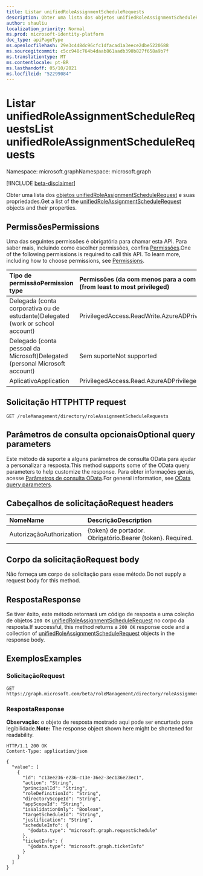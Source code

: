 ```yaml
---
title: Listar unifiedRoleAssignmentScheduleRequests
description: Obter uma lista dos objetos unifiedRoleAssignmentScheduleRequest e suas propriedades.
author: shauliu
localization_priority: Normal
ms.prod: microsoft-identity-platform
doc_type: apiPageType
ms.openlocfilehash: 29e3c448dc96cfc1dfacad1a3eece2dbe5220688
ms.sourcegitcommit: c5cc948c764b4daab861aadb390b827f658a9b7f
ms.translationtype: MT
ms.contentlocale: pt-BR
ms.lasthandoff: 05/10/2021
ms.locfileid: "52299084"
---
```

# <a name="list-unifiedroleassignmentschedulerequests"></a><span data-ttu-id="cb1b2-103">Listar unifiedRoleAssignmentScheduleRequests</span><span class="sxs-lookup"><span data-stu-id="cb1b2-103">List unifiedRoleAssignmentScheduleRequests</span></span>

<span data-ttu-id="cb1b2-104">Namespace: microsoft.graph</span><span class="sxs-lookup"><span data-stu-id="cb1b2-104">Namespace: microsoft.graph</span></span>

[!INCLUDE [beta-disclaimer](../../includes/beta-disclaimer.md)]

<span data-ttu-id="cb1b2-105">Obter uma lista dos [objetos unifiedRoleAssignmentScheduleRequest](../resources/unifiedroleassignmentschedulerequest.md) e suas propriedades.</span><span class="sxs-lookup"><span data-stu-id="cb1b2-105">Get a list of the [unifiedRoleAssignmentScheduleRequest](../resources/unifiedroleassignmentschedulerequest.md) objects and their properties.</span></span>

## <a name="permissions"></a><span data-ttu-id="cb1b2-106">Permissões</span><span class="sxs-lookup"><span data-stu-id="cb1b2-106">Permissions</span></span>

<span data-ttu-id="cb1b2-p101">Uma das seguintes permissões é obrigatória para chamar esta API. Para saber mais, incluindo como escolher permissões, confira [Permissões](/graph/permissions-reference).</span><span class="sxs-lookup"><span data-stu-id="cb1b2-p101">One of the following permissions is required to call this API. To learn more, including how to choose permissions, see [Permissions](/graph/permissions-reference).</span></span>

| <span data-ttu-id="cb1b2-109">Tipo de permissão</span><span class="sxs-lookup"><span data-stu-id="cb1b2-109">Permission type</span></span>                        | <span data-ttu-id="cb1b2-110">Permissões (da com menos para a com mais privilégios)</span><span class="sxs-lookup"><span data-stu-id="cb1b2-110">Permissions (from least to most privileged)</span></span> |
| :------------------------------------- | :------------------------------------------ |
| <span data-ttu-id="cb1b2-111">Delegada (conta corporativa ou de estudante)</span><span class="sxs-lookup"><span data-stu-id="cb1b2-111">Delegated (work or school account)</span></span>     | <span data-ttu-id="cb1b2-112">PrivilegedAccess.ReadWrite.AzureAD</span><span class="sxs-lookup"><span data-stu-id="cb1b2-112">PrivilegedAccess.ReadWrite.AzureAD</span></span>          |
| <span data-ttu-id="cb1b2-113">Delegado (conta pessoal da Microsoft)</span><span class="sxs-lookup"><span data-stu-id="cb1b2-113">Delegated (personal Microsoft account)</span></span> | <span data-ttu-id="cb1b2-114">Sem suporte</span><span class="sxs-lookup"><span data-stu-id="cb1b2-114">Not supported</span></span>                               |
| <span data-ttu-id="cb1b2-115">Aplicativo</span><span class="sxs-lookup"><span data-stu-id="cb1b2-115">Application</span></span>                            | <span data-ttu-id="cb1b2-116">PrivilegedAccess.Read.AzureAD</span><span class="sxs-lookup"><span data-stu-id="cb1b2-116">PrivilegedAccess.Read.AzureAD</span></span>               |

## <a name="http-request"></a><span data-ttu-id="cb1b2-117">Solicitação HTTP</span><span class="sxs-lookup"><span data-stu-id="cb1b2-117">HTTP request</span></span>

<!-- {
  "blockType": "ignored"
}
-->

```http
GET /roleManagement/directory/roleAssignmentScheduleRequests
```

## <a name="optional-query-parameters"></a><span data-ttu-id="cb1b2-118">Parâmetros de consulta opcionais</span><span class="sxs-lookup"><span data-stu-id="cb1b2-118">Optional query parameters</span></span>

<span data-ttu-id="cb1b2-119">Este método dá suporte a alguns parâmetros de consulta OData para ajudar a personalizar a resposta.</span><span class="sxs-lookup"><span data-stu-id="cb1b2-119">This method supports some of the OData query parameters to help customize the response.</span></span> <span data-ttu-id="cb1b2-120">Para obter informações gerais, acesse [Parâmetros de consulta OData](/graph/query-parameters).</span><span class="sxs-lookup"><span data-stu-id="cb1b2-120">For general information, see [OData query parameters](/graph/query-parameters).</span></span>

## <a name="request-headers"></a><span data-ttu-id="cb1b2-121">Cabeçalhos de solicitação</span><span class="sxs-lookup"><span data-stu-id="cb1b2-121">Request headers</span></span>

| <span data-ttu-id="cb1b2-122">Nome</span><span class="sxs-lookup"><span data-stu-id="cb1b2-122">Name</span></span>          | <span data-ttu-id="cb1b2-123">Descrição</span><span class="sxs-lookup"><span data-stu-id="cb1b2-123">Description</span></span>               |
| :------------ | :------------------------ |
| <span data-ttu-id="cb1b2-124">Autorização</span><span class="sxs-lookup"><span data-stu-id="cb1b2-124">Authorization</span></span> | <span data-ttu-id="cb1b2-p103">{token} de portador. Obrigatório.</span><span class="sxs-lookup"><span data-stu-id="cb1b2-p103">Bearer {token}. Required.</span></span> |

## <a name="request-body"></a><span data-ttu-id="cb1b2-127">Corpo da solicitação</span><span class="sxs-lookup"><span data-stu-id="cb1b2-127">Request body</span></span>

<span data-ttu-id="cb1b2-128">Não forneça um corpo de solicitação para esse método.</span><span class="sxs-lookup"><span data-stu-id="cb1b2-128">Do not supply a request body for this method.</span></span>

## <a name="response"></a><span data-ttu-id="cb1b2-129">Resposta</span><span class="sxs-lookup"><span data-stu-id="cb1b2-129">Response</span></span>

<span data-ttu-id="cb1b2-130">Se tiver êxito, este método retornará um código de resposta e uma coleção de objetos `200 OK` [unifiedRoleAssignmentScheduleRequest](../resources/unifiedroleassignmentschedulerequest.md) no corpo da resposta.</span><span class="sxs-lookup"><span data-stu-id="cb1b2-130">If successful, this method returns a `200 OK` response code and a collection of [unifiedRoleAssignmentScheduleRequest](../resources/unifiedroleassignmentschedulerequest.md) objects in the response body.</span></span>

## <a name="examples"></a><span data-ttu-id="cb1b2-131">Exemplos</span><span class="sxs-lookup"><span data-stu-id="cb1b2-131">Examples</span></span>

### <a name="request"></a><span data-ttu-id="cb1b2-132">Solicitação</span><span class="sxs-lookup"><span data-stu-id="cb1b2-132">Request</span></span>

<!-- {
  "blockType": "request",
  "name": "list_unifiedroleassignmentschedulerequest"
}
-->

```http
GET https://graph.microsoft.com/beta/roleManagement/directory/roleAssignmentScheduleRequests
```

### <a name="response"></a><span data-ttu-id="cb1b2-133">Resposta</span><span class="sxs-lookup"><span data-stu-id="cb1b2-133">Response</span></span>

<span data-ttu-id="cb1b2-134">**Observação:** o objeto de resposta mostrado aqui pode ser encurtado para legibilidade.</span><span class="sxs-lookup"><span data-stu-id="cb1b2-134">**Note:** The response object shown here might be shortened for readability.</span></span>

<!-- {
  "blockType": "response",
  "truncated": true,
  "@odata.type": "Collection(microsoft.graph.unifiedRoleAssignmentScheduleRequest)"
}
-->

```http
HTTP/1.1 200 OK
Content-Type: application/json

{
  "value": [
    {
      "id": "c13ee236-e236-c13e-36e2-3ec136e23ec1",
      "action": "String",
      "principalId": "String",
      "roleDefinitionId": "String",
      "directoryScopeId": "String",
      "appScopeId": "String",
      "isValidationOnly": "Boolean",
      "targetScheduleId": "String",
      "justification": "String",
      "scheduleInfo": {
        "@odata.type": "microsoft.graph.requestSchedule"
      },
      "ticketInfo": {
        "@odata.type": "microsoft.graph.ticketInfo"
      }
    }
  ]
}
```
